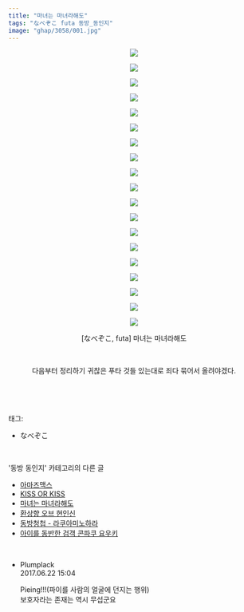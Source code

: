 ```yaml
---
title: "마녀는 마녀라해도"
tags: "なべぞこ futa 동방_동인지"
image: "ghap/3058/001.jpg"
---
```

<div class="article">
<p style="text-align: center; clear: none; float: none;"><img src="{{ site.nasurl }}/ghap/3058/001.jpg"/></p>
<p style="text-align: center; clear: none; float: none;"><img src="{{ site.nasurl }}/ghap/3058/002.jpg"/></p>
<p style="text-align: center; clear: none; float: none;"><img src="{{ site.nasurl }}/ghap/3058/003.jpg"/></p>
<p style="text-align: center; clear: none; float: none;"><img src="{{ site.nasurl }}/ghap/3058/004.jpg"/></p>
<p style="text-align: center; clear: none; float: none;"><img src="{{ site.nasurl }}/ghap/3058/005.jpg"/></p>
<p style="text-align: center; clear: none; float: none;"><img src="{{ site.nasurl }}/ghap/3058/006.jpg"/></p>
<p style="text-align: center; clear: none; float: none;"><img src="{{ site.nasurl }}/ghap/3058/007.jpg"/></p>
<p style="text-align: center; clear: none; float: none;"><img src="{{ site.nasurl }}/ghap/3058/008.jpg"/></p>
<p style="text-align: center; clear: none; float: none;"><img src="{{ site.nasurl }}/ghap/3058/009.jpg"/></p>
<p style="text-align: center; clear: none; float: none;"><img src="{{ site.nasurl }}/ghap/3058/010.jpg"/></p>
<p style="text-align: center; clear: none; float: none;"><img src="{{ site.nasurl }}/ghap/3058/011.jpg"/></p>
<p style="text-align: center; clear: none; float: none;"><img src="{{ site.nasurl }}/ghap/3058/012.jpg"/></p>
<p style="text-align: center; clear: none; float: none;"><img src="{{ site.nasurl }}/ghap/3058/013.jpg"/></p>
<p style="text-align: center; clear: none; float: none;"><img src="{{ site.nasurl }}/ghap/3058/014.jpg"/></p>
<p style="text-align: center; clear: none; float: none;"><img src="{{ site.nasurl }}/ghap/3058/015.jpg"/></p>
<p style="text-align: center; clear: none; float: none;"><img src="{{ site.nasurl }}/ghap/3058/016.jpg"/></p>
<p style="text-align: center; clear: none; float: none;"><img src="{{ site.nasurl }}/ghap/3058/017.jpg"/></p>
<p style="text-align: center; clear: none; float: none;"><img src="{{ site.nasurl }}/ghap/3058/018.jpg"/></p>
<p style="text-align: center; clear: none; float: none;"><img src="{{ site.nasurl }}/ghap/3058/019.jpg"/></p>
<p style="text-align: center; clear: none; float: none;">[なべぞこ, futa] 마녀는 마녀라해도</p>
<p style="text-align: center; clear: none; float: none;"><br/></p>
<p style="text-align: center; clear: none; float: none;">다음부터 정리하기 귀찮은 푸타 것들 있는대로 죄다 묶어서 올려야겠다.</p>
<p><br/></p>
</div><br/>
<div class="tagTrail">
<p>태그: </p>
<ul>
<li>なべぞこ</li>
</ul>
</div><br/>
<div class="another">
<p>'동방 동인지' 카테고리의 다른 글</p>
<ul>
<li><a href="/2017-01-05-ghap_3062">아마즈맥스</a></li>
<li><a href="/2017-01-05-ghap_3061">KISS OR KISS</a></li>
<li><a href="/2017-01-04-ghap_3058">마녀는 마녀라해도</a></li>
<li><a href="/2017-01-04-ghap_3057">환상향 오브 현인신</a></li>
<li><a href="/2017-01-03-ghap_3055">동방청첩 - 라쿠아미노하라</a></li>
<li><a href="/2017-01-03-ghap_3054">아이를 동반한 검객 콘파쿠 요우키</a></li>
</ul>
</div><br/>
<div class="cb_module cb_fluid">
<div class="cb_wrt cb_profile">
<div class="comment">
<ul>
<li class="cb_thumb_off" id="comment15019676">
<div class="cb_comment_area">
<div class="cb_info_area">
<div class="cb_section">
<span class="cb_nick_name">Plumplack</span>
</div>
<div class="cb_section">
<span class="cb_date">2017.06.22 15:04 </span>
</div>
</div>
<div class="cb_dsc_comment">
<p class="cb_dsc">
											Pieing!!!(파이를 사람의 얼굴에 던지는 행위)<br/>
보호자라는 존재는 역시 무섭군요
										</p>
</div>
</div></li>
</ul>
</div>
</div><!-- commentList close -->
</div><br/>
